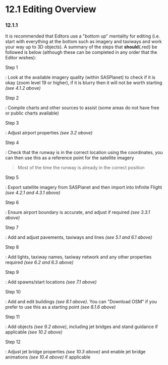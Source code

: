 # 12.1 Editing Overview

### 12.1.1

It is recommended that Editors use a "bottom up" mentality for editing (i.e. start with everything at the bottom such as imagery and taxiways and work your way up to 3D objects). A summary of the steps that **should**{.red} be followed is below (although these can be completed in any order that the Editor wishes):

Step 1

[]()

: Look at the available imagery quality (within SASPlanet) to check if it is okay (zoom level 19 or higher), if it is blurry then it will not be worth starting *(see 4.1.2 above)*

Step 2

: Compile charts and other sources to assist (some areas do not have free or public charts available)

Step 3

[]()

: Adjust airport properties *(see 3.2 above)*

Step 4

: Check that the runway is in the correct location using the coordinates, you can then use this as a reference point for the satellite imagery

> Most of the time the runway is already in the correct position

Step 5

[]()

[]()

: Export satellite imagery from SASPlanet and then import into Infinite Flight *(see 4.2.1 and 4.3.1 above)*

Step 6

[]()

: Ensure airport boundary is accurate, and adjust if required *(see 3.3.1 above)*

Step 7

[]()

[]()

: Add and adjust pavements, taxiways and lines *(see 5.1 and 6.1 above)*

Step 8

[]()

[]()

: Add lights, taxiway names, taxiway network and any other properties required *(see 6.2 and 6.3 above)*

Step 9

[]()

: Add spawns/start locations *(see 7.1 above)*

Step 10

[]()

[]()

: Add and edit buildings *(see 8.1 above)*. You can "Download OSM" if you prefer to use this as a starting point *(see 8.1.6 above)*

Step 11

[]()

[]()

: Add objects *(see 9.2 above)*, including jet bridges and stand guidance if applicable *(see 10.2 above)*

Step 12

[]()

[]()

: Adjust jet bridge properties *(see 10.3 above)* and enable jet bridge animations *(see 10.4 above)* if applicable

